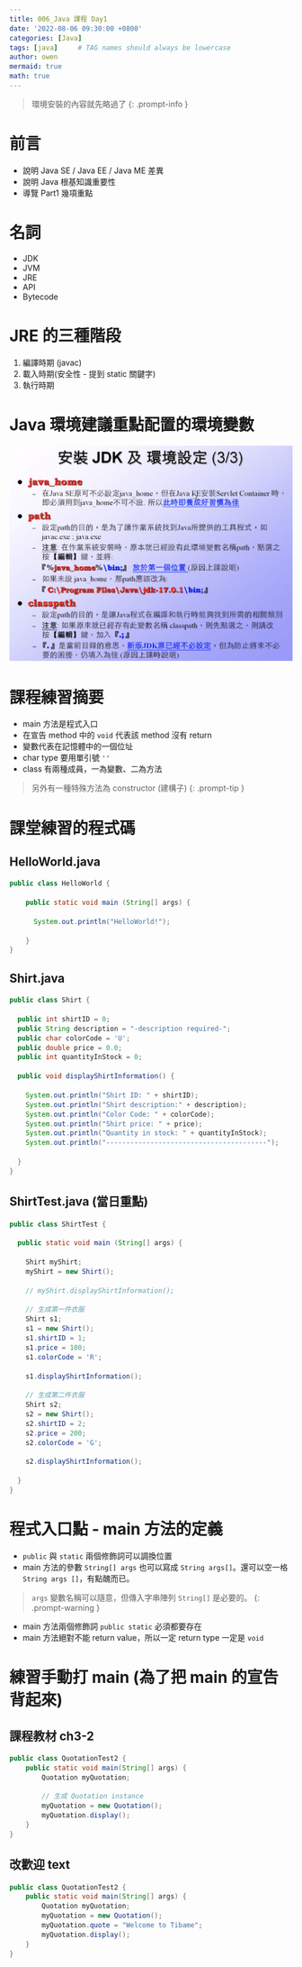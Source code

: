 ```yaml
---
title: 006_Java 課程 Day1
date: '2022-08-06 09:30:00 +0800'
categories: [Java]
tags: [java]     # TAG names should always be lowercase
author: owen
mermaid: true
math: true
---
```


> 環境安裝的內容就先略過了
{: .prompt-info }

# 前言
- 說明 Java SE / Java EE / Java ME 差異
- 說明 Java 根基知識重要性
- 導覽 Part1 幾項重點

# 名詞
- JDK
- JVM
- JRE
- API
- Bytecode

# JRE 的三種階段
1. 編譯時期 (javac)
2. 載入時期(安全性 - 提到 static 關鍵字)
3. 執行時期

# Java 環境建議重點配置的環境變數
![](/commons/image/20220806/000_java.png)

# 課程練習摘要
- main 方法是程式入口
- 在宣告 method 中的 `void` 代表該 method 沒有 return
- 變數代表在記憶體中的一個位址
- char type 要用單引號 `''`
- class 有兩種成員，一為變數、二為方法

> 另外有一種特殊方法為 constructor (建構子)
{: .prompt-tip }

# 課堂練習的程式碼

## HelloWorld.java
```java
public class HelloWorld {

    public static void main (String[] args) {

      System.out.println("HelloWorld!");
    
    }
}
```

## Shirt.java
```java
public class Shirt {

  public int shirtID = 0;
  public String description = "-description required-";
  public char colorCode = 'U';
  public double price = 0.0;
  public int quantityInStock = 0;
  
  public void displayShirtInformation() {

    System.out.println("Shirt ID: " + shirtID);
    System.out.println("Shirt description:" + description);
    System.out.println("Color Code: " + colorCode);
    System.out.println("Shirt price: " + price);
    System.out.println("Quantity in stock: " + quantityInStock);
    System.out.println("----------------------------------------");

  }
}
```

## ShirtTest.java (當日重點)
```java
public class ShirtTest {

  public static void main (String[] args) {
 
    Shirt myShirt;
    myShirt = new Shirt();
  
    // myShirt.displayShirtInformation();

    // 生成第一件衣服
    Shirt s1;
    s1 = new Shirt();
    s1.shirtID = 1;
    s1.price = 100;
    s1.colorCode = 'R';

    s1.displayShirtInformation();

    // 生成第二件衣服
    Shirt s2;
    s2 = new Shirt();
    s2.shirtID = 2;
    s2.price = 200;
    s2.colorCode = 'G';

    s2.displayShirtInformation();

  } 
}
```

# 程式入口點 - main 方法的定義
- `public` 與 `static` 兩個修飾詞可以調換位置
- main 方法的參數 `String[] args` 也可以寫成 `String args[]`。還可以空一格 `String args []`，有點醜而已。

> `args` 變數名稱可以隨意，但傳入字串陣列 `String[]` 是必要的。
{: .prompt-warning }

- main 方法兩個修飾詞 `public static` 必須都要存在
- main 方法絕對不能 return value，所以一定 return type 一定是 `void`

# 練習手動打 main (為了把 main 的宣告背起來)

## 課程教材 ch3-2
```java
public class QuotationTest2 {
    public static void main(String[] args) {
        Quotation myQuotation;
        
        // 生成 Quotation instance
        myQuotation = new Quotation();
        myQuotation.display();
    }
}
```

## 改歡迎 text
```java
public class QuotationTest2 {
    public static void main(String[] args) {
        Quotation myQuotation;
        myQuotation = new Quotation();
        myQuotation.quote = "Welcome to Tibame";
        myQuotation.display();
    }
}
```
